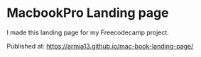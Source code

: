 # MacbookPro Landing page

I made this landing page for my Freecodecamp project.

Published at: https://armia13.github.io/mac-book-landing-page/
